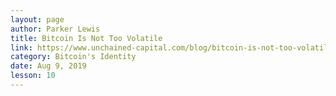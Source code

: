```yaml
---
layout: page
author: Parker Lewis
title: Bitcoin Is Not Too Volatile
link: https://www.unchained-capital.com/blog/bitcoin-is-not-too-volatile/
category: Bitcoin's Identity
date: Aug 9, 2019
lesson: 10
---
```

